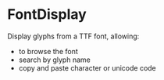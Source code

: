 # FontDisplay

Display glyphs from a TTF font, allowing:

* to browse the font
* search by glyph name
* copy and paste character or unicode code
